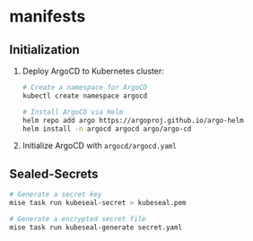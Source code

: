 # manifests

## Initialization

1. Deploy ArgoCD to Kubernetes cluster:

    ```bash
    # Create a namespace for ArgoCD
    kubectl create namespace argocd

    # Install ArgoCD via Helm
    helm repo add argo https://argoproj.github.io/argo-helm
    helm install -n argocd argocd argo/argo-cd
    ```

2. Initialize ArgoCD with `argocd/argocd.yaml`

## Sealed-Secrets

```bash
# Generate a secret key
mise task run kubeseal-secret > kubeseal.pem

# Generate a encrypted secret file
mise task run kubeseal-generate secret.yaml
```
